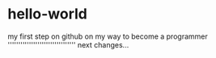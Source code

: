 # hello-world
my first step on github
on my way to become a programmer
''''''''''''''''''''''''''''''''
next changes...
